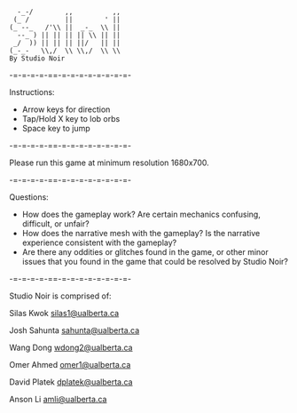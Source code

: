 ```                      
  -_-/        ,,          ,, 
 (_ /         ||        ' || 
(_ --_   /'\\ ||  _-_  \\ || 
  --_ ) || || || || \\ || || 
 _/  )) || || || ||/   || || 
(_-_-   \\,/  \\ \\,/  \\ \\ 
By Studio Noir
```

-=-=-=-=-==-=-=-=-=-=-=-=-=-

Instructions:

* Arrow keys for direction
* Tap/Hold X key to lob orbs
* Space key to jump

-=-=-=-=-==-=-=-=-=-=-=-=-=-

Please run this game at minimum resolution 1680x700. 

-=-=-=-=-==-=-=-=-=-=-=-=-=-

Questions:

* How does the gameplay work? Are certain mechanics confusing, difficult, or unfair?
* How does the narrative mesh with the gameplay? Is the narrative experience consistent with the gameplay?
* Are there any oddities or glitches found in the game, or other minor issues that you found in the game that could be resolved by Studio Noir?

-=-=-=-=-==-=-=-=-=-=-=-=-=-

Studio Noir is comprised of:

Silas Kwok
silas1@ualberta.ca

Josh Sahunta
sahunta@ualberta.ca

Wang Dong 
wdong2@ualberta.ca

Omer Ahmed
omer1@ualberta.ca

David Platek
dplatek@ualberta.ca

Anson Li
amli@ualberta.ca
